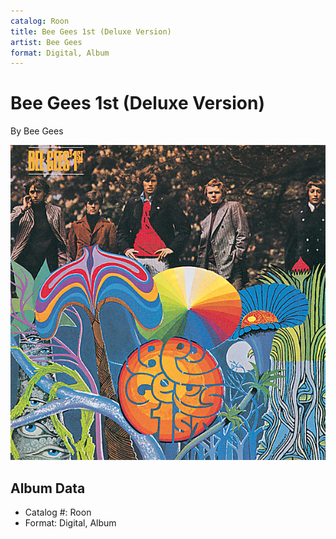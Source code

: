```yaml
---
catalog: Roon
title: Bee Gees 1st (Deluxe Version)
artist: Bee Gees
format: Digital, Album
---
```


# Bee Gees 1st (Deluxe Version)

By Bee Gees

![](../../assets/albumcovers/Bee_Gees-Bee_Gees_1st_Deluxe_Version.png)

## Album Data

- Catalog #: Roon
- Format: Digital, Album

